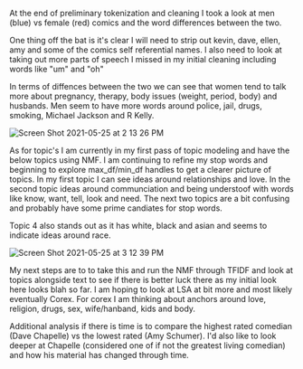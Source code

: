 At the end of preliminary tokenization and cleaning I took a look at men (blue) vs female (red) comics and the word differences between the two.

One thing off the bat is it's clear I will need to strip out kevin, dave, ellen, amy and some of the comics self referential names.  I also need to look at taking out more parts of speech I missed in my initial cleaning including words like "um" and "oh" 

In terms of diffences between the two we can see that women tend to talk more about pregnancy, therapy, body issues (weight, period, body) and husbands.  Men seem to have more words around police, jail, drugs, smoking, Michael Jackson and R Kelly. 

![Screen Shot 2021-05-25 at 2 13 26 PM](https://user-images.githubusercontent.com/19785958/119555444-7c509580-bd63-11eb-8e84-e1e768885ed1.png)


As for topic's I am currently in my first pass of topic modeling and have the below topics using NMF. I am continuing to refine my stop words and beginning to explore max_df/min_df handles to get a clearer picture of topics.  In my first topic I can see ideas around relationships and love. In the second topic ideas around communciation and being understoof with words like know, want, tell, look and need.  The next two topics are a bit confusing and probably have some prime candiates for stop words.

Topic 4 also stands out as it has white, black and asian and seems to indicate ideas around race.

![Screen Shot 2021-05-25 at 3 12 39 PM](https://user-images.githubusercontent.com/19785958/119562222-b6259a00-bd6b-11eb-9e50-e6db7b59b5b7.png)

My next steps are to to take this and run the NMF through TFIDF and look at topics alongside text to see if there is better luck there as my initial look here looks blah so far.  I am hoping to look at LSA at bit more and most likely eventually Corex.  For corex I am thinking about anchors around love, religion, drugs, sex, wife/hanband, kids and body.

Additional analysis if there is time is to compare the highest rated comedian (Dave Chapelle) vs the lowest rated (Amy Schumer).  I'd also like to look deeper at Chapelle (considered one of if not the greatest living comedian) and how his material has changed through time. 
